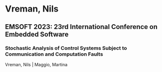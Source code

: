 # Vreman, Nils

## EMSOFT 2023: 23rd International Conference on Embedded Software

### Stochastic Analysis of Control Systems Subject to Communication and Computation Faults
Vreman, Nils | Maggio, Martina

